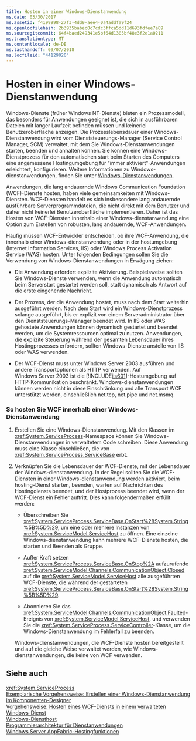 ```yaml
---
title: Hosten in einer Windows-Dienstanwendung
ms.date: 03/30/2017
ms.assetid: f4199998-27f3-4dd9-aee4-0a4addfa9f24
ms.openlocfilehash: 2b3935babec0c7cdc3ffca5dd11d693fdfee7a89
ms.sourcegitcommit: 64f4baed249341e5bf64d1385bf48e3f2e1a0211
ms.translationtype: MT
ms.contentlocale: de-DE
ms.lasthandoff: 09/07/2018
ms.locfileid: "44129020"
---
```

# <a name="hosting-in-a-windows-service-application"></a>Hosten in einer Windows-Dienstanwendung
Windows-Dienste (früher Windows NT-Dienste) bieten ein Prozessmodell, das besonders für Anwendungen geeignet ist, die sich in ausführbaren Dateien mit langer Laufzeit befinden müssen und keinerlei Benutzeroberfläche anzeigen. Die Prozesslebensdauer einer Windows-Dienstanwendung wird vom Dienststeuerungs-Manager (Service Control Manager, SCM) verwaltet, mit dem Sie Windows-Dienstanwendungen starten, beenden und anhalten können. Sie können eine Windows-Dienstprozess für den automatischen start beim Starten des Computers eine angemessene Hostingumgebung für "immer aktiviert"-Anwendungen erleichtert, konfigurieren. Weitere Informationen zu Windows-dienstanwendungen, finden Sie unter [Windows-Dienstanwendungen](https://go.microsoft.com/fwlink/?LinkId=89450).  
  
 Anwendungen, die lang andauernde Windows Communication Foundation (WCF)-Dienste hosten, haben viele gemeinsamkeiten mit Windows-Diensten. WCF-Diensten handelt es sich insbesondere lang andauernde ausführbare Serverprogrammdateien, die nicht direkt mit dem Benutzer und daher nicht keinerlei Benutzeroberfläche implementieren. Daher ist das Hosten von WCF-Diensten innerhalb einer Windows-dienstanwendung eine Option zum Erstellen von robusten, lang andauernde, WCF-Anwendungen.  
  
 Häufig müssen WCF-Entwickler entscheiden, ob ihre WCF-Anwendung, die innerhalb einer Windows-dienstanwendung oder in der hostumgebung (Internet Information Services, IIS) oder Windows Process Activation Service (WAS) hosten. Unter folgenden Bedingungen sollen Sie die Verwendung von Windows-Dienstanwendungen in Erwägung ziehen:  
  
-   Die Anwendung erfordert explizite Aktivierung. Beispielsweise sollten Sie Windows-Dienste verwenden, wenn die Anwendung automatisch beim Serverstart gestartet werden soll, statt dynamisch als Antwort auf die erste eingehende Nachricht.  
  
-   Der Prozess, der die Anwendung hostet, muss nach dem Start weiterhin ausgeführt werden. Nach dem Start wird ein Windows-Dienstprozess solange ausgeführt, bis er explizit von einem Serveradministrator über den Dienststeuerungs-Manager beendet wird. In IIS oder WAS gehostete Anwendungen können dynamisch gestartet und beendet werden, um die Systemressourcen optimal zu nutzen. Anwendungen, die explizite Steuerung während der gesamten Lebensdauer ihres Hostingprozesses erfordern, sollten Windows-Dienste anstelle von IIS oder WAS verwenden.  
  
-   Der WCF-Dienst muss unter Windows Server 2003 ausführen und andere Transportoptionen als HTTP verwenden. Auf Windows&#160;Server&#160;2003 ist die [!INCLUDE[iis601](../../../../includes/iis601-md.md)]-Hostumgebung auf HTTP-Kommunikation beschränkt. Windows-dienstanwendungen können werden nicht in diese Einschränkung und alle Transport WCF unterstützt werden, einschließlich net.tcp, net.pipe und net.msmq.  
  
### <a name="to-host-wcf-inside-of-a-windows-service-application"></a>So hosten Sie WCF innerhalb einer Windows-Dienstanwendung  
  
1.  Erstellen Sie eine Windows-Dienstanwendung. Mit den Klassen im <xref:System.ServiceProcess>-Namespace können Sie Windows-Dienstanwendungen in verwaltetem Code schreiben. Diese Anwendung muss eine Klasse einschließen, die von <xref:System.ServiceProcess.ServiceBase> erbt.  
  
2.  Verknüpfen Sie die Lebensdauer der WCF-Dienste, mit der Lebensdauer der Windows-dienstanwendung. In der Regel sollten Sie die WCF-Diensten in einer Windows-dienstanwendung werden aktiviert, beim hosting-Dienst starten, beenden, warten auf Nachrichten des Hostingdiensts beendet, und der Hostprozess beendet wird, wenn der WCF-Dienst ein Fehler auftritt. Dies kann folgendermaßen erfüllt werden:  
  
    -   Überschreiben Sie <xref:System.ServiceProcess.ServiceBase.OnStart%28System.String%5B%5D%29>, um eine oder mehrere Instanzen von <xref:System.ServiceModel.ServiceHost> zu öffnen. Eine einzelne Windows-dienstanwendung kann mehrere WCF-Dienste hosten, die starten und Beenden als Gruppe.  
  
    -   Außer Kraft setzen <xref:System.ServiceProcess.ServiceBase.OnStop%2A> aufzurufende <xref:System.ServiceModel.Channels.CommunicationObject.Closed> auf die <xref:System.ServiceModel.ServiceHost> alle ausgeführten WCF-Dienste, die während der gestarteten <xref:System.ServiceProcess.ServiceBase.OnStart%28System.String%5B%5D%29>.  
  
    -   Abonnieren Sie das <xref:System.ServiceModel.Channels.CommunicationObject.Faulted>-Ereignis von <xref:System.ServiceModel.ServiceHost>, und verwenden Sie die <xref:System.ServiceProcess.ServiceController>-Klasse, um die Windows-Dienstanwendung im Fehlerfall zu beenden.  
  
     Windows-dienstanwendungen, die WCF-Dienste hosten bereitgestellt und auf die gleiche Weise verwaltet werden, wie Windows-dienstanwendungen, die keine von WCF verwenden.  
  
## <a name="see-also"></a>Siehe auch  
 <xref:System.ServiceProcess>  
 [Exemplarische Vorgehensweise: Erstellen einer Windows-Dienstanwendung im Komponenten-Designer](https://go.microsoft.com/fwlink/?LinkId=94875)  
 [Vorgehensweise: Hosten eines WCF-Diensts in einem verwalteten Windows-Dienst](../../../../docs/framework/wcf/feature-details/how-to-host-a-wcf-service-in-a-managed-windows-service.md)  
 [Windows-Diensthost](../../../../docs/framework/wcf/samples/windows-service-host.md)  
 [Programmierarchitektur für Dienstanwendungen](https://go.microsoft.com/fwlink/?LinkId=94876)  
 [Windows Server AppFabric-Hostingfunktionen](https://go.microsoft.com/fwlink/?LinkId=201276)
